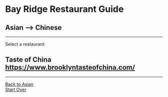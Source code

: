 # Bay Ridge Restaurant Guide
## Asian --> Chinese
---
Select a restaurant:
## Taste of China https://www.brooklyntasteofchina.com/
---
[Back to Asian](../asian.md)  
[Start Over](../home.md)